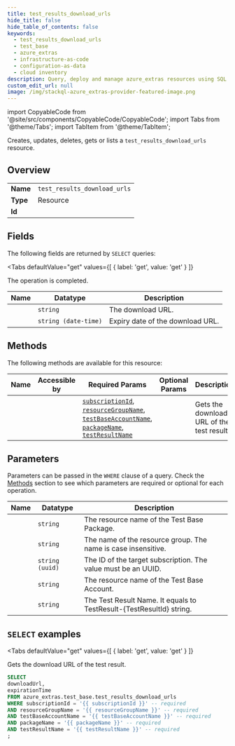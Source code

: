 ```yaml
--- 
title: test_results_download_urls
hide_title: false
hide_table_of_contents: false
keywords:
  - test_results_download_urls
  - test_base
  - azure_extras
  - infrastructure-as-code
  - configuration-as-data
  - cloud inventory
description: Query, deploy and manage azure_extras resources using SQL
custom_edit_url: null
image: /img/stackql-azure_extras-provider-featured-image.png
---
```


import CopyableCode from '@site/src/components/CopyableCode/CopyableCode';
import Tabs from '@theme/Tabs';
import TabItem from '@theme/TabItem';

Creates, updates, deletes, gets or lists a <code>test_results_download_urls</code> resource.

## Overview
<table><tbody>
<tr><td><b>Name</b></td><td><code>test_results_download_urls</code></td></tr>
<tr><td><b>Type</b></td><td>Resource</td></tr>
<tr><td><b>Id</b></td><td><CopyableCode code="azure_extras.test_base.test_results_download_urls" /></td></tr>
</tbody></table>

## Fields

The following fields are returned by `SELECT` queries:

<Tabs
    defaultValue="get"
    values={[
        { label: 'get', value: 'get' }
    ]}
>
<TabItem value="get">

The operation is completed.

<table>
<thead>
    <tr>
    <th>Name</th>
    <th>Datatype</th>
    <th>Description</th>
    </tr>
</thead>
<tbody>
<tr>
    <td><CopyableCode code="downloadUrl" /></td>
    <td><code>string</code></td>
    <td>The download URL.</td>
</tr>
<tr>
    <td><CopyableCode code="expirationTime" /></td>
    <td><code>string (date-time)</code></td>
    <td>Expiry date of the download URL.</td>
</tr>
</tbody>
</table>
</TabItem>
</Tabs>

## Methods

The following methods are available for this resource:

<table>
<thead>
    <tr>
    <th>Name</th>
    <th>Accessible by</th>
    <th>Required Params</th>
    <th>Optional Params</th>
    <th>Description</th>
    </tr>
</thead>
<tbody>
<tr>
    <td><a href="#get"><CopyableCode code="get" /></a></td>
    <td><CopyableCode code="select" /></td>
    <td><a href="#parameter-subscriptionId"><code>subscriptionId</code></a>, <a href="#parameter-resourceGroupName"><code>resourceGroupName</code></a>, <a href="#parameter-testBaseAccountName"><code>testBaseAccountName</code></a>, <a href="#parameter-packageName"><code>packageName</code></a>, <a href="#parameter-testResultName"><code>testResultName</code></a></td>
    <td></td>
    <td>Gets the download URL of the test result.</td>
</tr>
</tbody>
</table>

## Parameters

Parameters can be passed in the `WHERE` clause of a query. Check the [Methods](#methods) section to see which parameters are required or optional for each operation.

<table>
<thead>
    <tr>
    <th>Name</th>
    <th>Datatype</th>
    <th>Description</th>
    </tr>
</thead>
<tbody>
<tr id="parameter-packageName">
    <td><CopyableCode code="packageName" /></td>
    <td><code>string</code></td>
    <td>The resource name of the Test Base Package.</td>
</tr>
<tr id="parameter-resourceGroupName">
    <td><CopyableCode code="resourceGroupName" /></td>
    <td><code>string</code></td>
    <td>The name of the resource group. The name is case insensitive.</td>
</tr>
<tr id="parameter-subscriptionId">
    <td><CopyableCode code="subscriptionId" /></td>
    <td><code>string (uuid)</code></td>
    <td>The ID of the target subscription. The value must be an UUID.</td>
</tr>
<tr id="parameter-testBaseAccountName">
    <td><CopyableCode code="testBaseAccountName" /></td>
    <td><code>string</code></td>
    <td>The resource name of the Test Base Account.</td>
</tr>
<tr id="parameter-testResultName">
    <td><CopyableCode code="testResultName" /></td>
    <td><code>string</code></td>
    <td>The Test Result Name. It equals to TestResult-&#123;TestResultId&#125; string.</td>
</tr>
</tbody>
</table>

## `SELECT` examples

<Tabs
    defaultValue="get"
    values={[
        { label: 'get', value: 'get' }
    ]}
>
<TabItem value="get">

Gets the download URL of the test result.

```sql
SELECT
downloadUrl,
expirationTime
FROM azure_extras.test_base.test_results_download_urls
WHERE subscriptionId = '{{ subscriptionId }}' -- required
AND resourceGroupName = '{{ resourceGroupName }}' -- required
AND testBaseAccountName = '{{ testBaseAccountName }}' -- required
AND packageName = '{{ packageName }}' -- required
AND testResultName = '{{ testResultName }}' -- required
;
```
</TabItem>
</Tabs>
